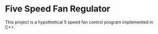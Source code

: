 # Five Speed Fan Regulator

This project is a hypothetical 5 speed fan control program implemented in C++.
